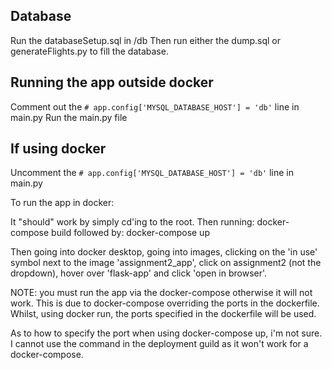 ## Database

Run the databaseSetup.sql in /db
Then run either the dump.sql or generateFlights.py to fill the database.

## Running the app outside docker

Comment out the `# app.config['MYSQL_DATABASE_HOST'] = 'db'` line in main.py
Run the main.py file

## If using docker

Uncomment the `# app.config['MYSQL_DATABASE_HOST'] = 'db'` line in main.py

To run the app in docker:

It "should" work by simply cd'ing to the root.
Then running:       docker-compose build
followed by:        docker-compose up

Then going into docker desktop,
going into images,
clicking on the 'in use' symbol next to the image 'assignment2_app',
click on assignment2 (not the dropdown),
hover over 'flask-app' and click 'open in browser'.

NOTE: you must run the app via the docker-compose otherwise it will not work.
This is due to docker-compose overriding the ports in the dockerfile. Whilst, using docker run,
the ports specified in the dockerfile will be used.

As to how to specify the port when using docker-compose up, i'm not sure.
I cannot use the command in the deployment guild as it won't work for a docker-compose.

